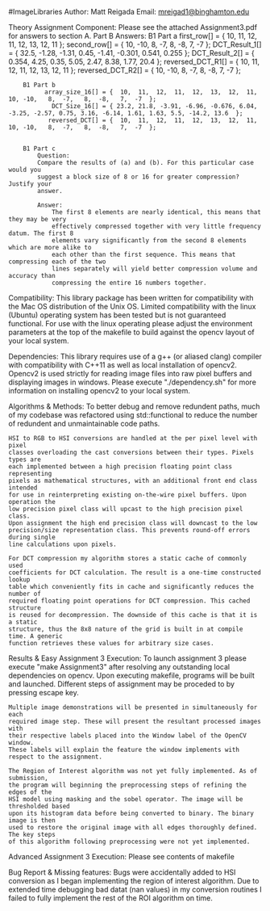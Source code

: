 #ImageLibraries
Author: Matt Reigada
Email:  mreigad1@binghamton.edu

Theory Assignment Component:
	Please see the attached Assignment3.pdf for answers to section A. Part B Answers:
		B1 Part a
		      first_row[] = {  10,  11,  12,  11,  12,  13,  12,  11  };
		     second_row[] = {  10, -10,   8,  -7,   8,  -8,   7,  -7  };
		   DCT_Result_1[] = { 32.5, -1.28, -1.31, 0.45, -1.41, -0.301, 0.541, 0.255  };
		   DCT_Result_2[] = { 0.354, 4.25, 0.35, 5.05, 2.47, 8.38, 1.77, 20.4  };
		reversed_DCT_R1[] = {  10,  11,  12,  11,  12,  13,  12,  11  };
		reversed_DCT_R2[] = {  10, -10,   8,  -7,   8,  -8,   7,  -7  };


		B1 Part b
			  array_size_16[] = {  10,  11,  12,  11,  12,  13,  12,  11,  10, -10,   8,  -7,   8,  -8,   7,  -7  };
			    DCT_Size_16[] = { 23.2, 21.8, -3.91, -6.96, -0.676, 6.04, -3.25, -2.57, 0.75, 3.16, -6.14, 1.61, 1.63, 5.5, -14.2, 13.6  };
			   reversed_DCT[] = {  10,  11,  12,  11,  12,  13,  12,  11,  10, -10,   8,  -7,   8,  -8,   7,  -7  };


		B1 Part c
			Question:
			Compare the results of (a) and (b). For this particular case would you 
			suggest a block size of 8 or 16 for greater compression? Justify your 
			answer.

			Answer:
				The first 8 elements are nearly identical, this means that they may be very 
				effectively compressed together with very little frequency datum. The first 8
				elements vary significantly from the second 8 elements which are more alike to
				each other than the first sequence. This means that compressing each of the two
				lines separately will yield better compression volume and accuracy than
				compressing the entire 16 numbers together.

Compatibility:
	This library package has been written for compatibility with the Mac OS
	distribution of the Unix OS. Limited compatibility with the linux (Ubuntu)
	operating system has been tested but is not guaranteed functional. For use
	with the linux operating please adjust the environment parameters at the
	top of the makefile to build against the opencv layout of your local system.

Dependencies:
	This library requires use of a g++ (or aliased clang) compiler with
	compatibility with C++11 as well as local installation of opencv2.
	Opencv2 is used strictly for reading image files into raw pixel buffers
	and displaying images in windows. Please execute "./dependency.sh" for
	more information on installing opencv2 to your local system.

Algorithms & Methods:
	To better debug and remove redundent paths, much of my codebase was refactored
	using std::functional to reduce the number of redundent and unmaintainable code
	paths.

	HSI to RGB to HSI conversions are handled at the per pixel level with pixel
	classes overloading the cast conversions between their types. Pixels types are
	each implemented between a high precision floating point class representing
	pixels as mathematical structures, with an additional front end class intended
	for use in reinterpreting existing on-the-wire pixel buffers. Upon operation the
	low precision pixel class will upcast to the high precision pixel class.
	Upon assignment the high end precision class will downcast to the low
	precision/size representation class. This prevents round-off errors during single
	line calculations upon pixels.

	For DCT compression my algorithm stores a static cache of commonly used
	coefficients for DCT calculation. The result is a one-time constructed lookup
	table which conveniently fits in cache and significantly reduces the number of
	required floating point operations for DCT compression. This cached structure
	is reused for decompression. The downside of this cache is that it is a static
	structure, thus the 8x8 nature of the grid is built in at compile time. A generic
	function retrieves these values for arbitrary size cases.

Results & Easy Assignment 3 Execution:
	To launch assignment 3 please execute "make Assignment3" after resolving
	any outstanding local dependencies on opencv. Upon executing makefile,
	programs will be built and launched. Different steps of assignment may
	be proceded to by pressing escape key.

	Multiple image demonstrations will be presented in simultaneously for each
	required image step. These will present the resultant processed images with
	their respective labels placed into the Window label of the OpenCV window.
	These labels will explain the feature the window implements with
	respect to the assignment.

	The Region of Interest algorithm was not yet fully implemented. As of submission,
	the program will beginning the preprocessing steps of refining the edges of the 
	HSI model using masking and the sobel operator. The image will be thresholded based
	upon its histogram data before being converted to binary. The binary image is then
	used to	restore the original image with all edges thoroughly defined. The key steps
	of this algorithm following preprocessing were not yet implemented.

Advanced Assignment 3 Execution:
	Please see contents of makefile

Bug Report & Missing features:
	Bugs were accidentally added to HSI conversion as I began implementing the
	region of interest algorithm. Due to extended time debugging bad datat (nan values)
	in my conversion routines I failed to fully implement the rest of the ROI algorithm
	on time.